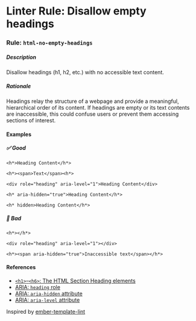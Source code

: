 # Linter Rule: Disallow empty headings

### Rule: `html-no-empty-headings`

##### Description

Disallow headings (h1, h2, etc.) with no accessible text content.

##### Rationale

Headings relay the structure of a webpage and provide a meaningful, hierarchical order of its content. If headings are empty or its text contents are inaccessible, this could confuse users or prevent them accessing sections of interest.

#### Examples

##### ✅ Good

```html+erb
<h*>Heading Content</h*>
```

```html+erb
<h*><span>Text</span><h*>
```

```html+erb
<div role="heading" aria-level="1">Heading Content</div>
```

```html+erb
<h* aria-hidden="true">Heading Content</h*>
```

```html+erb
<h* hidden>Heading Content</h*>
```

##### 🚫 Bad

```html+erb
<h*></h*>
```

```html+erb
<div role="heading" aria-level="1"></div>
```

```html+erb
<h*><span aria-hidden="true">Inaccessible text</span></h*>
```

#### References

- [`<h1>`–`<h6>`: The HTML Section Heading elements](https://developer.mozilla.org/en-US/docs/Web/HTML/Reference/Elements/Heading_Elements)
- [ARIA: `heading` role](https://developer.mozilla.org/en-US/docs/Web/Accessibility/ARIA/Reference/Roles/heading_role)
- [ARIA: `aria-hidden` attribute](https://developer.mozilla.org/en-US/docs/Web/Accessibility/ARIA/Reference/Attributes/aria-hidden)
- [ARIA: `aria-level` attribute](https://developer.mozilla.org/en-US/docs/Web/Accessibility/ARIA/Reference/Attributes/aria-level)

Inspired by [ember-template-lint](https://github.com/ember-template-lint/ember-template-lint/blob/master/docs/rule/no-empty-headings.md)
